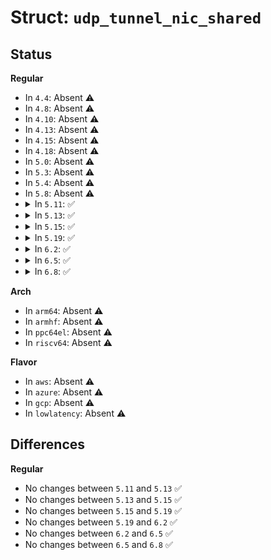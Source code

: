 # Struct: <code>udp_tunnel_nic_shared</code>

## Status
<b>Regular</b>
<ul>
<li>
In <code>4.4</code>: Absent ⚠️
</li>
<li>
In <code>4.8</code>: Absent ⚠️
</li>
<li>
In <code>4.10</code>: Absent ⚠️
</li>
<li>
In <code>4.13</code>: Absent ⚠️
</li>
<li>
In <code>4.15</code>: Absent ⚠️
</li>
<li>
In <code>4.18</code>: Absent ⚠️
</li>
<li>
In <code>5.0</code>: Absent ⚠️
</li>
<li>
In <code>5.3</code>: Absent ⚠️
</li>
<li>
In <code>5.4</code>: Absent ⚠️
</li>
<li>
In <code>5.8</code>: Absent ⚠️
</li>
<li>
<details>
<summary>In <code>5.11</code>: ✅</summary>

```c
struct udp_tunnel_nic_shared {
    struct udp_tunnel_nic *udp_tunnel_nic_info;
    struct list_head devices;
};
```
</details>
</li>
<li>
<details>
<summary>In <code>5.13</code>: ✅</summary>

```c
struct udp_tunnel_nic_shared {
    struct udp_tunnel_nic *udp_tunnel_nic_info;
    struct list_head devices;
};
```
</details>
</li>
<li>
<details>
<summary>In <code>5.15</code>: ✅</summary>

```c
struct udp_tunnel_nic_shared {
    struct udp_tunnel_nic *udp_tunnel_nic_info;
    struct list_head devices;
};
```
</details>
</li>
<li>
<details>
<summary>In <code>5.19</code>: ✅</summary>

```c
struct udp_tunnel_nic_shared {
    struct udp_tunnel_nic *udp_tunnel_nic_info;
    struct list_head devices;
};
```
</details>
</li>
<li>
<details>
<summary>In <code>6.2</code>: ✅</summary>

```c
struct udp_tunnel_nic_shared {
    struct udp_tunnel_nic *udp_tunnel_nic_info;
    struct list_head devices;
};
```
</details>
</li>
<li>
<details>
<summary>In <code>6.5</code>: ✅</summary>

```c
struct udp_tunnel_nic_shared {
    struct udp_tunnel_nic *udp_tunnel_nic_info;
    struct list_head devices;
};
```
</details>
</li>
<li>
<details>
<summary>In <code>6.8</code>: ✅</summary>

```c
struct udp_tunnel_nic_shared {
    struct udp_tunnel_nic *udp_tunnel_nic_info;
    struct list_head devices;
};
```
</details>
</li>
</ul>
<b>Arch</b>
<ul>
<li>
In <code>arm64</code>: Absent ⚠️
</li>
<li>
In <code>armhf</code>: Absent ⚠️
</li>
<li>
In <code>ppc64el</code>: Absent ⚠️
</li>
<li>
In <code>riscv64</code>: Absent ⚠️
</li>
</ul>
<b>Flavor</b>
<ul>
<li>
In <code>aws</code>: Absent ⚠️
</li>
<li>
In <code>azure</code>: Absent ⚠️
</li>
<li>
In <code>gcp</code>: Absent ⚠️
</li>
<li>
In <code>lowlatency</code>: Absent ⚠️
</li>
</ul>

## Differences
<b>Regular</b>
<ul>
<li>
No changes between <code>5.11</code> and <code>5.13</code> ✅
</li>
<li>
No changes between <code>5.13</code> and <code>5.15</code> ✅
</li>
<li>
No changes between <code>5.15</code> and <code>5.19</code> ✅
</li>
<li>
No changes between <code>5.19</code> and <code>6.2</code> ✅
</li>
<li>
No changes between <code>6.2</code> and <code>6.5</code> ✅
</li>
<li>
No changes between <code>6.5</code> and <code>6.8</code> ✅
</li>
</ul>
